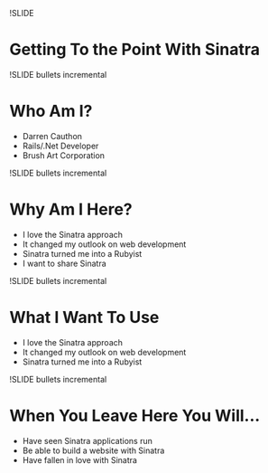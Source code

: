 !SLIDE 
# Getting To the Point With Sinatra #

!SLIDE bullets incremental
# Who Am I? #

* Darren Cauthon
* Rails/.Net Developer
* Brush Art Corporation

!SLIDE bullets incremental
# Why Am I Here? #

* I love the Sinatra approach
* It changed my outlook on web development
* Sinatra turned me into a Rubyist
* I want to share Sinatra

!SLIDE bullets incremental
# What I Want To Use #

* I love the Sinatra approach
* It changed my outlook on web development
* Sinatra turned me into a Rubyist

!SLIDE bullets incremental
# When You Leave Here You Will... #

* Have seen Sinatra applications run
* Be able to build a website with Sinatra
* Have fallen in love with Sinatra
